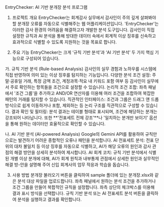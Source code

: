 EntryChecker: AI 기반 분개장 분석 프로그램
1. 프로젝트 개요
EntryChecker는 회계감사 실무에서 감사인이 주의 깊게 살펴봐야 할 분개장 오류를 자동으로 식별해주는 웹 어플리케이션입니다.
'EntryChecker'는 이러한 감사 환경의 어려움을 해결하고자 개발한 분석 도구입니다. 감사인이 직접 설정한 규칙과 AI 분석을 통해 방대한 데이터 속에서 회계적 이상 징후를 신속하고 효과적으로 식별할 수 있도록 지원하는 것을 목표로 합니다.

2. 주요 기능
EntryChecker는 크게 ‘규칙 기반 분석’과 ‘AI 기반 분석’ 두 가지 핵심 기능으로 구성되어 있습니다.

가. 규칙 기반 분석 (Rule-based Analysis)
감사인의 실무 경험과 노하우를 시스템에 직접 반영하여 의미 있는 이상 징후를 탐지하는 기능입니다.
다양한 분석 조건 설정: 주말·공휴일 거래, 특정 금액 조건, 계정과목·적요 내 키워드 포함 여부 등 감사인이 실무에서 주로 확인하는 항목들을 조건으로 설정할 수 있습니다.
논리적 조건 조합: 좌측 패널에서 '조건 그룹'을 추가하고 AND/OR 연산자를 이용해 여러 조건을 조합하여 복잡한 패턴의 거래를 탐지할 수 있습니다.
직관적인 인터페이스: 조건과 그룹은 드래그 앤 드롭 방식으로 쉽게 이동하거나 포함, 제외하는 등 논리 구조를 직관적으로 구성할 수 있습니다.
결과 확인 및 필터링: 분석 결과는 테이블 형태로 표시되며, 조건에 해당하는 분개는 강조되어 나타납니다. 또한 **'전표세트 전체 강조'**나 '일치하는 분개만 보이기' 옵션을 통해 원하는 데이터만 효율적으로 확인할 수 있습니다.

나. AI 기반 분석 (AI-powered Analysis)
Google의 Gemini API를 활용하여 규칙만으로는 발견하기 어려운 종합적인 오류나 패턴을 분석합니다.
AI 전표세트 분석: 전표 단위의 대차 불일치 등 이상 징후를 자동으로 식별하고, AI가 해당 오류의 원인과 감사 관점의 해결 방안을 상세히 분석하여 제시합니다.
AI 회계 코치: 규칙 기반 분석에서 식별된 개별 이상 분개에 대해, AI가 회계 원칙과 내부통제 관점에서 상세한 원인과 실무적인 해결 방-안을 설명해 주어 신입 회계사의 업무 적응과 학습을 돕습니다.

3. 사용 방법
분개장 불러오기 버튼을 클릭하여 sample 폴더에 있는 분개장.xlsx와 같은 분석 대상 파일을 업로드합니다.
좌측 패널에서 원하는 분석 조건을 추가하거나 조건 그룹을 만들어 복합적인 규칙을 설정합니다.
좌측 상단의 체크박스를 이용해 결과 표시 방식을 선택합니다.
규칙 기반 분석 또는 AI 전표세트 분석 버튼을 클릭하여 분석을 실행하고 결과를 확인합니다.
